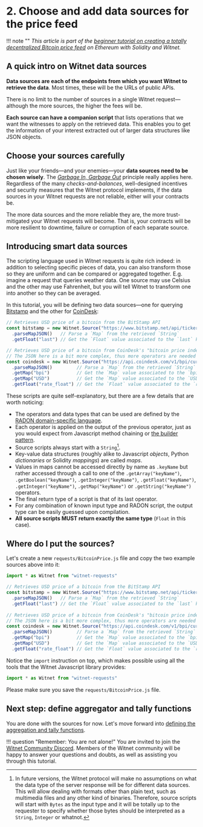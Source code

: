 # 2. Choose and add data sources for the price feed

!!! note ""
    *This article is part of the
    [beginner tutorial on creating a totally decentralized Bitcoin price feed][intro]
    on Ethereum with Solidity and Witnet.*

## A quick intro on Witnet data sources

**Data sources are each of the endpoints from which you want Witnet to
retrieve the data**. Most times, these will be the URLs of public APIs.

There is no limit to the number of sources in a single Witnet
request—although the more sources, the higher the fees will be.

**Each source can have a companion script** that lists operations that
we want the witnesses to apply on the retrieved data. This enables you
to get the information of your interest extracted out of larger data
structures like JSON objects.

## Choose your sources carefully

Just like your friends—and your enemies—your **data sources need to be
chosen wisely**. The *[Garbage In, Garbage Out][GIGO]* principle really
applies here. Regardless of the many *checks-and-balances*,
well-designed incentives and security measures that the Witnet protocol
implements, if the data sources in your Witnet requests are not
reliable, either will your contracts be.

The more data sources and the more reliable they are, the more
trust-mitigated your Witnet requests will become. That is, your
contracts will be more resilient to downtime, failure or corruption of
each separate source.

## Introducing smart data sources

The scripting language used in Witnet requests is quite rich indeed: in
addition to selecting specific pieces of data, you can also transform
those so they are uniform and can be compared or aggregated together.
E.g. imagine a request that queries weather data. One source may use
Celsius and the other may use Fahrenheit, but you will tell Witnet to
transform one into another so they can be averaged.

In this tutorial, you will be defining two data sources—one for querying
[Bitstamp] and the other for [CoinDesk]:

```javascript tab="Source 1: Bitstamp"
// Retrieves USD price of a bitcoin from the BitStamp API
const bitstamp = new Witnet.Source("https://www.bitstamp.net/api/ticker/")
  .parseMapJSON()   // Parse a `Map` from the retrieved `String`
  .getFloat("last") // Get the `Float` value associated to the `last` key
```

```javascript tab="Source 2: CoinDesk"
// Retrieves USD price of a bitcoin from CoinDesk's "bitcoin price index" API
// The JSON here is a bit more complex, thus more operators are needed
const coindesk = new Witnet.Source("https://api.coindesk.com/v1/bpi/currentprice.json")
  .parseMapJSON()         // Parse a `Map` from the retrieved `String`
  .getMap("bpi")          // Get the `Map` value associated to the `bpi` key
  .getMap("USD")          // Get the `Map` value associated to the `USD` key
  .getFloat("rate_float") // Get the `Float` value associated to the `rate_float` key
```

These scripts are quite self-explanatory, but there are a few details
that are worth noticing:

- The operators and data types that can be used are defined by the
  [RADON domain-specific language][radon].
- Each operator is applied on the output of the previous operator, just
  as you would expect from Javascript method chaining or
  [the builder pattern][builder].
- Source scripts always start with a `String`[^1].
- Key-value data structures (roughly alike to Javascript *objects*,
  Python *dictionaries* or Solidity *mappings*) are called *maps*.
- Values in maps cannot be accessed directly by name as `.keyName` but
  rather accessed through a call to one of the `.getArray("keyName")`,
  `.getBoolean("keyName")`, `.getInteger("keyName")`, `.getFloat("keyName")`,
  `.getInteger("keyName")`, `.getMap("keyName")` or `.getString("keyName")` operators.
- The final return type of a script is that of its last operator.
- For any combination of known input type and RADON script, the output
  type can be easily guessed upon compilation.
- **All source scripts MUST return exactly the same type** (`Float` in
  this case).
  
## Where do I put the sources?

Let's create a new `requests/BitcoinPrice.js` file and copy the two example
sources above into it:

```javascript
import * as Witnet from "witnet-requests"

// Retrieves USD price of a bitcoin from the BitStamp API
const bitstamp = new Witnet.Source("https://www.bitstamp.net/api/ticker/")
  .parseMapJSON()   // Parse a `Map` from the retrieved `String`
  .getFloat("last") // Get the `Float` value associated to the `last` key
  
// Retrieves USD price of a bitcoin from CoinDesk's "bitcoin price index" API
// The JSON here is a bit more complex, thus more operators are needed
const coindesk = new Witnet.Source("https://api.coindesk.com/v1/bpi/currentprice.json")
  .parseMapJSON()         // Parse a `Map` from the retrieved `String`
  .getMap("bpi")          // Get the `Map` value associated to the `bpi` key
  .getMap("USD")          // Get the `Map` value associated to the `USD` key
  .getFloat("rate_float") // Get the `Float` value associated to the `rate_float` key
```

Notice the `import` instruction on top, which makes possible using all
the tools that the Witnet Javascript library provides:

```javascript
import * as Witnet from "witnet-requests"
```

Please make sure you save the `requests/BitcoinPrice.js` file.
  
## Next step: define aggregator and tally functions

You are done with the sources for now. Let's move forward into
[defining the aggregation and tally functions][next].

!!! question "Remember: You are not alone!"
    You are invited to join the [Witnet Community Discord][discord].
    Members of the Witnet community will be happy to answer your
    questions and doubts, as well as assisting you through this
    tutorial.

[discord]: https://discord.gg/X4uurfP
[intro]: /tutorials/bitcoin-price-feed/introduction
[next]: /tutorials/bitcoin-price-feed/aggregations
[radon]: /protocol/data-requests/overview/#rad-object-notation-radon
[builder]: https://en.wikipedia.org/wiki/Builder_pattern
[GIGO]: https://en.wikipedia.org/wiki/Garbage_in,_garbage_out
[Bitstamp]: https://www.bitstamp.net/api/ticker/
[CoinDesk]: https://www.bitstamp.net/api/ticker/

[^1]: In future versions, the Witnet protocol will make no assumptions
on what the data type of the server response will be for different data
sources. This will allow dealing with formats other than plain text,
such as multimedia files and any other kind of binaries. Therefore,
source scripts will start with `Bytes` as the input type and it will be
totally up to the requester to specify whether those bytes should be
interpreted as a `String`, `Integer` or whatnot.

[^2]: One of the key features in the future RADON 2.0 version will be
implicit type casting, which will dramatically cut off the size of
scripts.
